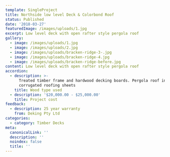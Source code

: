 ```yaml
---
template: SingleProject
title: Northside low level Deck & Colorbond Roof
status: Published
date: '2018-03-27'
featuredImage: /images/uploads/1.jpg
excerpt: Low level deck with open rafter style pergola roof
gallery:
  - image: /images/uploads/1.jpg
  - image: /images/uploads/2.jpg
  - image: /images/uploads/bracken-ridge-3-.jpg
  - image: /images/uploads/bracken-ridge-4.jpg
  - image: /images/uploads/bracken-ridge-before.jpg
content: Low level deck with open rafter style pergola roof
accordion:
  - description: >-
      Treated timber frame and hardwood decking boards. Pergola roof including
      corrugated roofing sheets
    title: Wood type used
  - description: '$20,000.00 - $25,000.00'
    title: Project cost
feedback:
  - description: 25 year warranty
    from: Deking Pty Ltd
categories:
  - category: Timber Decks
meta:
  canonicalLink: ''
  description: ''
  noindex: false
  title: ''
---
```


